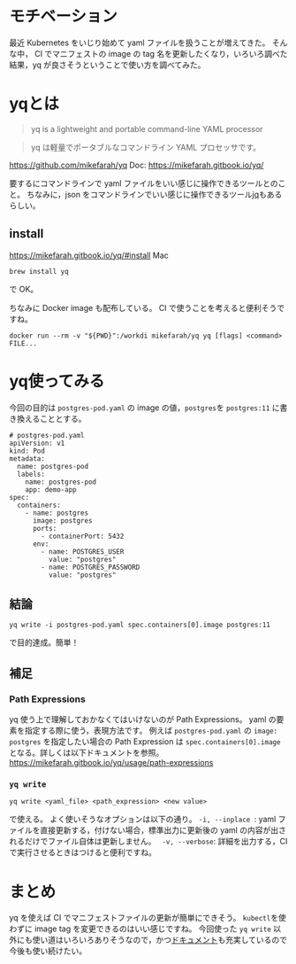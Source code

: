 # モチベーション
最近 Kubernetes をいじり始めて yaml ファイルを扱うことが増えてきた。
そんな中， CI でマニフェストの image の tag 名を更新したくなり，いろいろ調べた結果，yq が良さそうということで使い方を調べてみた。

# yqとは
> yq is a lightweight and portable command-line YAML processor

> yq は軽量でポータブルなコマンドライン YAML プロセッサです。

https://github.com/mikefarah/yq
Doc: https://mikefarah.gitbook.io/yq/

要するにコマンドラインで yaml ファイルをいい感じに操作できるツールとのこと。
ちなみに，json をコマンドラインでいい感じに操作できるツール[jq](https://github.com/stedolan/jq)もあるらしい。

## install
https://mikefarah.gitbook.io/yq/#install
Mac

```
brew install yq
```
で OK。

ちなみに Docker image も配布している。
CI で使うことを考えると便利そうですね。
```
docker run --rm -v "${PWD}":/workdi mikefarah/yq yq [flags] <command> FILE...
```
# yq使ってみる
今回の目的は `postgres-pod.yaml` の image の値，`postgres`を `postgres:11` に書き換えることとする。

```
# postgres-pod.yaml
apiVersion: v1
kind: Pod
metadata:
  name: postgres-pod
  labels:
    name: postgres-pod
    app: demo-app
spec:
  containers:
    - name: postgres
      image: postgres
      ports:
        - containerPort: 5432
      env:
        - name: POSTGRES_USER
          value: "postgres"
        - name: POSTGRES_PASSWORD
          value: "postgres"
```

## 結論
```
yq write -i postgres-pod.yaml spec.containers[0].image postgres:11
```
で目的達成。簡単！

## 補足
### Path Expressions
yq 使う上で理解しておかなくてはいけないのが Path Expressions。
yaml の要素を指定する際に使う，表現方法です。
例えば `postgres-pod.yaml` の `image: postgres` を指定したい場合の Path Expression は
`spec.containers[0].image`
となる。詳しくは以下ドキュメントを参照。
https://mikefarah.gitbook.io/yq/usage/path-expressions

### `yq write`
```
yq write <yaml_file> <path_expression> <new value>
```
で使える。
よく使いそうなオプションは以下の通り。
`-i, --inplace `: yaml ファイルを直接更新する，付けない場合，標準出力に更新後の yaml の内容が出されるだけでファイル自体は更新しません。
` -v, --verbose`: 詳細を出力する，CI で実行させるときはつけると便利ですね。

# まとめ
yq を使えば CI でマニフェストファイルの更新が簡単にできそう。
`kubectl`を使わずに image tag を変更できるのはいい感じですね。
今回使った `yq write` 以外にも使い道はいろいろありそうなので，かつ[ドキュメント](https://mikefarah.gitbook.io/yq/)も充実しているので今後も使い続けたい。
